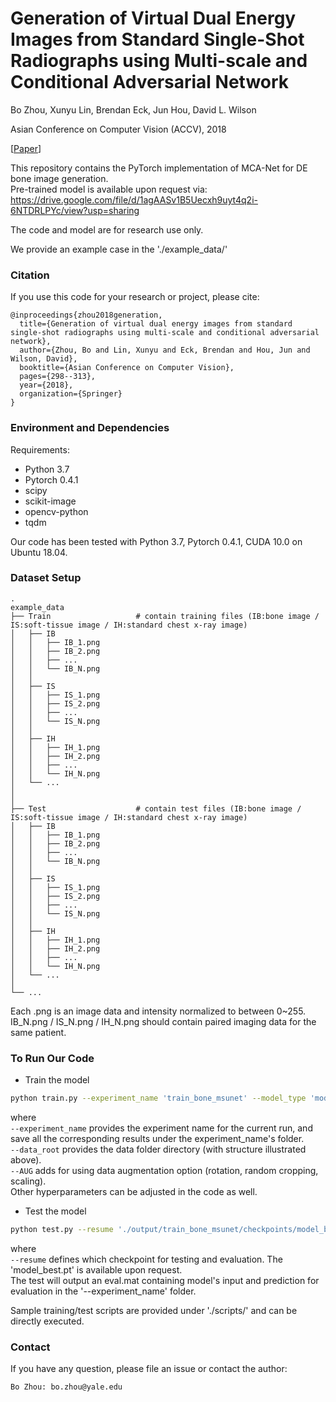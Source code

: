 # Generation of Virtual Dual Energy Images from Standard Single-Shot Radiographs using Multi-scale and Conditional Adversarial Network

Bo Zhou, Xunyu Lin, Brendan Eck, Jun Hou, David L. Wilson

Asian Conference on Computer Vision (ACCV), 2018

[[Paper](https://arxiv.org/pdf/1810.09354.pdf)]

This repository contains the PyTorch implementation of MCA-Net for DE bone image generation. \
Pre-trained model is available upon request via: \
https://drive.google.com/file/d/1agAASv1B5Uecxh9uyt4q2i-6NTDRLPYc/view?usp=sharing

The code and model are for research use only. 

We provide an example case in the './example_data/'

### Citation
If you use this code for your research or project, please cite:

    @inproceedings{zhou2018generation,
      title={Generation of virtual dual energy images from standard single-shot radiographs using multi-scale and conditional adversarial network},
      author={Zhou, Bo and Lin, Xunyu and Eck, Brendan and Hou, Jun and Wilson, David},
      booktitle={Asian Conference on Computer Vision},
      pages={298--313},
      year={2018},
      organization={Springer}
    }


### Environment and Dependencies
Requirements:
* Python 3.7
* Pytorch 0.4.1
* scipy
* scikit-image
* opencv-python
* tqdm

Our code has been tested with Python 3.7, Pytorch 0.4.1, CUDA 10.0 on Ubuntu 18.04.


### Dataset Setup
    .
    example_data
    ├── Train                   # contain training files (IB:bone image / IS:soft-tissue image / IH:standard chest x-ray image)
    │   ├── IB
    │   │   ├── IB_1.png         
    │   │   ├── IB_2.png 
    │   │   ├── ...         
    │   │   └── IB_N.png 
    │   │   
    │   ├── IS
    │   │   ├── IS_1.png         
    │   │   ├── IS_2.png 
    │   │   ├── ...         
    │   │   └── IS_N.png 
    │   │   
    │   ├── IH
    │   │   ├── IH_1.png         
    │   │   ├── IH_2.png 
    │   │   ├── ...         
    │   │   └── IH_N.png 
    │   └── ...
    │
    │
    ├── Test                    # contain test files (IB:bone image / IS:soft-tissue image / IH:standard chest x-ray image)
    │   ├── IB
    │   │   ├── IB_1.png         
    │   │   ├── IB_2.png 
    │   │   ├── ...         
    │   │   └── IB_N.png 
    │   │   
    │   ├── IS
    │   │   ├── IS_1.png         
    │   │   ├── IS_2.png 
    │   │   ├── ...         
    │   │   └── IS_N.png 
    │   │   
    │   ├── IH
    │   │   ├── IH_1.png         
    │   │   ├── IH_2.png 
    │   │   ├── ...         
    │   │   └── IH_N.png 
    │   └── ...
    │            
    └── ...

Each .png is an image data and intensity normalized to between 0~255. IB_N.png / IS_N.png / IH_N.png should contain paired imaging data for the same patient.

### To Run Our Code
- Train the model
```bash
python train.py --experiment_name 'train_bone_msunet' --model_type 'model_bone' --dataset 'DE' --data_root './example_data/' --net_G 'msunet' --net_D 'patchGAN' --wr_recon 50 --batch_size 2 --lr 1e-4 --AUG
```
where \
`--experiment_name` provides the experiment name for the current run, and save all the corresponding results under the experiment_name's folder. \
`--data_root`  provides the data folder directory (with structure illustrated above). \
`--AUG` adds for using data augmentation option (rotation, random cropping, scaling). \
Other hyperparameters can be adjusted in the code as well.

- Test the model
```bash
python test.py --resume './output/train_bone_msunet/checkpoints/model_best.pt' --experiment_name 'test_bone_msunet' --model_type 'model_bone' --dataset 'DE' --data_root './example_data/' --net_G 'msunet' --net_D 'patchGAN'
```
where \
`--resume` defines which checkpoint for testing and evaluation. The 'model_best.pt' is available upon request.  \
The test will output an eval.mat containing model's input and prediction for evaluation in the '--experiment_name' folder.

Sample training/test scripts are provided under './scripts/' and can be directly executed.

### Contact 
If you have any question, please file an issue or contact the author:
```
Bo Zhou: bo.zhou@yale.edu
```